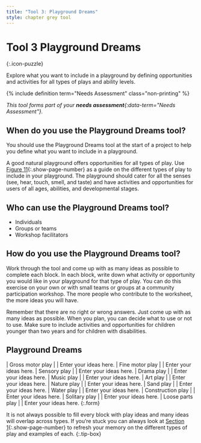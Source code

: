 ```yaml
---
title: "Tool 3: Playground Dreams"
style: chapter grey tool
---
```


# **Tool 3** Playground Dreams
{:.icon-puzzle}

Explore what you want to include in a playground by defining opportunities and activities for all types of plays and ability levels.

{% include definition term="Needs Assessment" class="non-printing" %}

*This tool forms part of your **needs assessment**{:data-term="Needs Assessment"}.*

## When do you use the Playground Dreams tool?

You should use the Playground Dreams tool at the start of a project to help you define what you want to include in a playground.

A good natural playground offers opportunities for all types of play. Use [Figure 11](01.html#figure-11a){:.show-page-number} as a guide on the different types of play to include in your playground. The playground should cater for all the senses (see, hear, touch, smell, and taste) and have activities and opportunities for users of all ages, abilities, and developmental stages.

## Who can use the Playground Dreams tool?

-   Individuals
-   Groups or teams
-   Workshop facilitators

## How do you use the Playground Dreams tool?

Work through the tool and come up with as many ideas as possible to complete each block. In each block, write down what activity or opportunity you would like in your playground for that type of play. You can do this exercise on your own or with small teams or groups at a community participation workshop. The more people who contribute to the worksheet, the more ideas you will have.

Remember that there are no right or wrong answers. Just come up with as many ideas as possible. When you plan, you can decide what to use or not to use. Make sure to include activities and opportunities for children younger than two years and for children with disabilities.

## Playground Dreams

| Gross motor play  |  | Enter your ideas here.
| Fine motor play   |  | Enter your ideas here.
| Sensory play      |  | Enter your ideas here.
| Drama play        |  | Enter your ideas here.
| Music play        |  | Enter your ideas here.
| Art play          |  | Enter your ideas here.
| Nature play       |  | Enter your ideas here.
| Sand play         |  | Enter your ideas here.
| Water play        |  | Enter your ideas here.
| Construction play |  | Enter your ideas here.
| Solitary play     |  | Enter your ideas here.
| Loose parts play  |  | Enter your ideas here.
{:.form}

It is not always possible to fill every block with play ideas and many ideas will overlap across types. If you’re stuck you can always look at [Section 1](01.html#figure-11){:.show-page-number} to refresh your memory on the different types of play and examples of each.
{:.tip-box}

